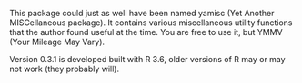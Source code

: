 This package could just as well have been named yamisc (Yet Another MISCellaneous package). It contains various miscellaneous utility functions that the  author found useful at the time. You are free to use it, but YMMV (Your Mileage May Vary).

Version 0.3.1 is developed built with R 3.6, older versions of R may or may not work (they probably will).
